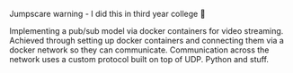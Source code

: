 Jumpscare warning - I did this in third year college 😬

Implementing a pub/sub model via docker containers for video streaming. Achieved through setting up docker containers and connecting them via a docker network so they can communicate. Communication across the network uses a custom protocol built on top of UDP. Python and stuff. 


